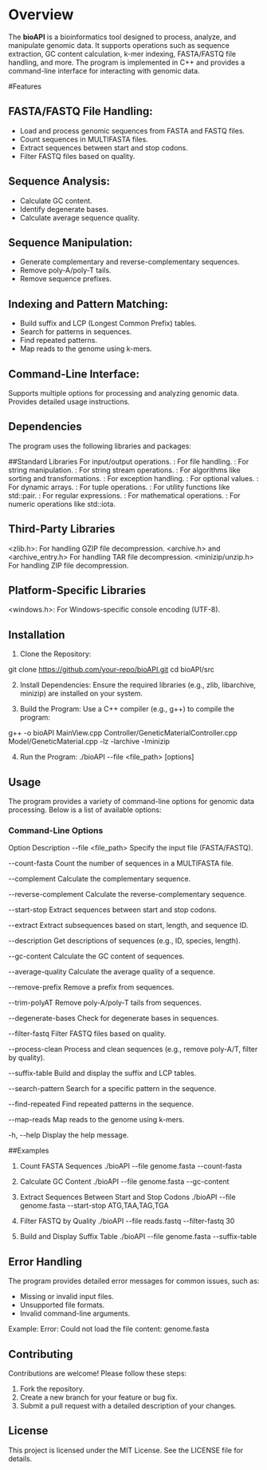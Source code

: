 # Overview

The **bioAPI** is a bioinformatics tool designed to process, analyze, and manipulate genomic data. It supports operations such as sequence extraction, GC content calculation, k-mer indexing, FASTA/FASTQ file handling, and more. The program is implemented in C++ and provides a command-line interface for interacting with genomic data.

#Features

## FASTA/FASTQ File Handling:

- Load and process genomic sequences from FASTA and FASTQ files.
- Count sequences in MULTIFASTA files.
- Extract sequences between start and stop codons.
- Filter FASTQ files based on quality.

## Sequence Analysis:

- Calculate GC content.
- Identify degenerate bases.
- Calculate average sequence quality.

## Sequence Manipulation:

- Generate complementary and reverse-complementary sequences.
- Remove poly-A/poly-T tails.
- Remove sequence prefixes.

## Indexing and Pattern Matching:

- Build suffix and LCP (Longest Common Prefix) tables.
- Search for patterns in sequences.
- Find repeated patterns.
- Map reads to the genome using k-mers.

## Command-Line Interface:

Supports multiple options for processing and analyzing genomic data.
Provides detailed usage instructions.

## Dependencies
The program uses the following libraries and packages:

##Standard Libraries
<iostream>                          For input/output operations.
<fstream>:                          For file handling.
<string>:                           For string manipulation.
<sstream>:                          For string stream operations.
<algorithm>:                        For algorithms like sorting and transformations.
<stdexcept>:                        For exception handling.
<optional>:                         For optional values.
<vector>:                           For dynamic arrays.
<tuple>:                            For tuple operations.
<utility>:                          For utility functions like std::pair.
<regex>:                            For regular expressions.
<cmath>:                            For mathematical operations.
<numeric>:                          For numeric operations like std::iota.

## Third-Party Libraries
<zlib.h>:                          For handling GZIP file decompression.
<archive.h> and <archive_entry.h>  For handling TAR file decompression.
<minizip/unzip.h>                  For handling ZIP file decompression.


## Platform-Specific Libraries
<windows.h>: For Windows-specific console encoding (UTF-8).

## Installation
1. Clone the Repository:

git clone https://github.com/your-repo/bioAPI.git
cd bioAPI/src

2. Install Dependencies: Ensure the required libraries (e.g., zlib, libarchive, minizip) are installed on your system.

3. Build the Program: Use a C++ compiler (e.g., g++) to compile the program:

g++ -o bioAPI MainView.cpp Controller/GeneticMaterialController.cpp Model/GeneticMaterial.cpp -lz -larchive -lminizip

4. Run the Program:
./bioAPI --file <file_path> [options]

## Usage
The program provides a variety of command-line options for genomic data processing. Below is a list of available options:

### Command-Line Options
Option	Description
--file <file_path>	             Specify the input file (FASTA/FASTQ).

--count-fasta	                   Count the number of sequences in a MULTIFASTA file.

--complement	                   Calculate the complementary sequence.

--reverse-complement	           Calculate the reverse-complementary sequence.

--start-stop	                   Extract sequences between start and stop codons.

--extract	                       Extract subsequences based on start, length, and sequence ID.

--description	                   Get descriptions of sequences (e.g., ID, species, length).

--gc-content	                   Calculate the GC content of sequences.

--average-quality	               Calculate the average quality of a sequence.

--remove-prefix	                 Remove a prefix from sequences.

--trim-polyAT	                   Remove poly-A/poly-T tails from sequences.

--degenerate-bases	             Check for degenerate bases in sequences.

--filter-fastq	                 Filter FASTQ files based on quality.

--process-clean	                 Process and clean sequences (e.g., remove poly-A/T, filter by quality).

--suffix-table	                 Build and display the suffix and LCP tables.

--search-pattern	               Search for a specific pattern in the sequence.

--find-repeated	                 Find repeated patterns in the sequence.

--map-reads	                     Map reads to the genome using k-mers.

-h, --help	                     Display the help message.

##Examples

1. Count FASTA Sequences
./bioAPI --file genome.fasta --count-fasta

2. Calculate GC Content
./bioAPI --file genome.fasta --gc-content

3. Extract Sequences Between Start and Stop Codons
./bioAPI --file genome.fasta --start-stop ATG,TAA,TAG,TGA

4. Filter FASTQ by Quality
./bioAPI --file reads.fastq --filter-fastq 30

5. Build and Display Suffix Table
./bioAPI --file genome.fasta --suffix-table

## Error Handling
The program provides detailed error messages for common issues, such as:

- Missing or invalid input files.
- Unsupported file formats.
- Invalid command-line arguments.

Example:
Error: Could not load the file content: genome.fasta

## Contributing
Contributions are welcome! Please follow these steps:

1. Fork the repository.
2. Create a new branch for your feature or bug fix.
3. Submit a pull request with a detailed description of your changes.

## License
This project is licensed under the MIT License. See the LICENSE file for details.

